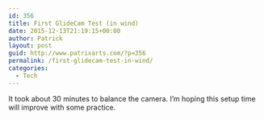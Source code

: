 ```yaml
---
id: 356
title: First GlideCam Test (in wind)
date: 2015-12-13T21:19:15+00:00
author: Patrick
layout: post
guid: http://www.patrixarts.com/?p=356
permalink: /first-glidecam-test-in-wind/
categories:
  - Tech
---
```

It took about 30 minutes to balance the camera. I&#8217;m hoping this setup time will improve with some practice.